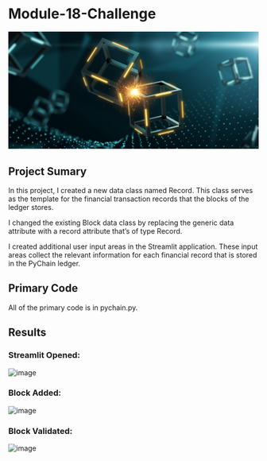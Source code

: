 # Module-18-Challenge

![image](https://github.com/Mccalabrese/Module-18-Challenge/blob/59b5f008b3c74686c4ae0a94b37f0c8e9bda1def/Images/application-image.png)


## Project Sumary

In this project, I created a new data class named Record. This class serves as the template for the financial transaction records that the blocks of the ledger stores.

I changed the existing Block data class by replacing the generic data attribute with a record attribute that’s of type Record.

I created additional user input areas in the Streamlit application. These input areas collect the relevant information for each financial record that is stored in the PyChain ledger.

## Primary Code

All of the primary code is in pychain.py.

## Results

### Streamlit Opened:

![image](https://github.com/Mccalabrese/Module-18-Challenge/blob/de644e6807c17304380432ce1ec58eef13bbbedb/Screenshots/Screenshot%202024-02-01%20at%203.48.26%E2%80%AFPM.png)

### Block Added:

![image](https://github.com/Mccalabrese/Module-18-Challenge/blob/de644e6807c17304380432ce1ec58eef13bbbedb/Screenshots/Screenshot%202024-02-01%20at%203.48.40%E2%80%AFPM.png)

### Block Validated:

![image](https://github.com/Mccalabrese/Module-18-Challenge/blob/de644e6807c17304380432ce1ec58eef13bbbedb/Screenshots/Screenshot%202024-02-01%20at%203.48.52%E2%80%AFPM.png)
